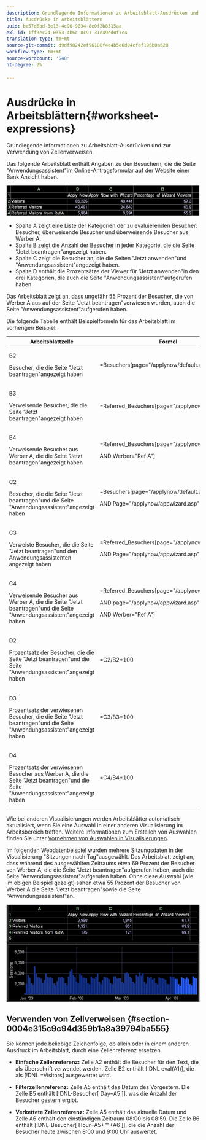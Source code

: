 ```yaml
---
description: Grundlegende Informationen zu Arbeitsblatt-Ausdrücken und zur Verwendung von Zellenverweisen.
title: Ausdrücke in Arbeitsblättern
uuid: be57d6bd-3e13-4c90-9034-8e0f2b8315aa
exl-id: 1ff3ec24-0363-4b6c-8c91-31e49ed0f7c4
translation-type: tm+mt
source-git-commit: d9df90242ef96188f4e4b5e6d04cfef196b0a628
workflow-type: tm+mt
source-wordcount: '548'
ht-degree: 2%

---
```


# Ausdrücke in Arbeitsblättern{#worksheet-expressions}

Grundlegende Informationen zu Arbeitsblatt-Ausdrücken und zur Verwendung von Zellenverweisen.

Das folgende Arbeitsblatt enthält Angaben zu den Besuchern, die die Seite &quot;Anwendungsassistent&quot;im Online-Antragsformular auf der Website einer Bank Ansicht haben.

![](assets/client-wkst.png)

* Spalte A zeigt eine Liste der Kategorien der zu evaluierenden Besucher: Besucher, überweisende Besucher und überweisende Besucher aus Werber A.
* Spalte B zeigt die Anzahl der Besucher in jeder Kategorie, die die Seite &quot;Jetzt beantragen&quot;angezeigt haben.
* Spalte C zeigt die Besucher an, die die Seiten &quot;Jetzt anwenden&quot;und &quot;Anwendungsassistent&quot;angezeigt haben.
* Spalte D enthält die Prozentsätze der Viewer für &quot;Jetzt anwenden&quot;in den drei Kategorien, die auch die Seite &quot;Anwendungsassistent&quot;aufgerufen haben.

Das Arbeitsblatt zeigt an, dass ungefähr 55 Prozent der Besucher, die von Werber A aus auf der Seite &quot;Jetzt beantragen&quot;verwiesen wurden, auch die Seite &quot;Anwendungsassistent&quot;aufgerufen haben.

Die folgende Tabelle enthält Beispielformeln für das Arbeitsblatt im vorherigen Beispiel:

<table id="table_0F5EFDB58040465AB599E6BE93324822"> 
 <thead> 
  <tr> 
   <th colname="col1" class="entry"> Arbeitsblattzelle </th> 
   <th colname="col2" class="entry"> Formel </th> 
  </tr> 
 </thead>
 <tbody> 
  <tr> 
   <td colname="col1"> <p>B2 </p> <p>Besucher, die die Seite "Jetzt beantragen"angezeigt haben </p> </td> 
   <td colname="col2"> <p><span class="filepath"> =Besuchers[page="/applynow/default.asp"]</span> </p> </td> 
  </tr> 
  <tr> 
   <td colname="col1"> <p>B3 </p> <p>Verweisende Besucher, die die Seite "Jetzt beantragen"angezeigt haben </p> </td> 
   <td colname="col2"> <p><span class="filepath"> =Referred_Besuchers[page="/applynow/default.asp"]</span> </p> </td> 
  </tr> 
  <tr> 
   <td colname="col1"> <p>B4 </p> <p>Verweisende Besucher aus Werber A, die die Seite "Jetzt beantragen"angezeigt haben </p> </td> 
   <td colname="col2"> <p> <span class="filepath"> =Referred_Besuchers[page="/applynow/default.asp"  </span> </p> <p> AND <span class="filepath"> Werber="Ref A"]</span> </p> </td> 
  </tr> 
  <tr> 
   <td colname="col1"> <p>C2 </p> <p>Besucher, die die Seite "Jetzt beantragen"und die Seite "Anwendungsassistent"angezeigt haben </p> </td> 
   <td colname="col2"> <p> <span class="filepath"> =Besuchers[page="/applynow/default.asp"  </span> </p> <p> AND <span class="filepath"> Page="/applynow/appwizard.asp"]</span> </p> </td> 
  </tr> 
  <tr> 
   <td colname="col1"> <p>C3 </p> <p>Verweiste Besucher, die die Seite "Jetzt beantragen"und den Anwendungsassistenten angezeigt haben </p> </td> 
   <td colname="col2"> <p> <span class="filepath"> =Referred_Besuchers[page="/applynow/default.asp"  </span> </p> <p> AND <span class="filepath"> Page="/applynow/appwizard.asp"]</span> </p> </td> 
  </tr> 
  <tr> 
   <td colname="col1"> <p>C4 </p> <p>Verweisende Besucher aus Werber A, die die Seite "Jetzt beantragen"und die Seite "Anwendungsassistent"angezeigt haben </p> </td> 
   <td colname="col2"> <p> <span class="filepath"> =Referred_Besuchers[page="/applynow/default.asp"</span> </p> <p> AND <span class="filepath"> page="/applynow/appwizard.asp"</span> </p> <p> AND <span class="filepath"> Werber="Ref A"]</span> </p> </td> 
  </tr> 
  <tr> 
   <td colname="col1"> <p>D2 </p> <p>Prozentsatz der Besucher, die die Seite "Jetzt beantragen"und die Seite "Anwendungsassistent"angezeigt haben </p> </td> 
   <td colname="col2"> <p><span class="filepath"> =C2/B2*100</span> </p> </td> 
  </tr> 
  <tr> 
   <td colname="col1"> <p>D3 </p> <p>Prozentsatz der verwiesenen Besucher, die die Seite "Jetzt beantragen"und die Seite "Anwendungsassistent"angezeigt haben </p> </td> 
   <td colname="col2"> <p><span class="filepath"> =C3/B3*100</span> </p> </td> 
  </tr> 
  <tr> 
   <td colname="col1"> <p>D4 </p> <p>Prozentsatz der verwiesenen Besucher aus Werber A, die die Seite "Jetzt beantragen"und die Seite "Anwendungsassistent"angezeigt haben </p> </td> 
   <td colname="col2"> <p><span class="filepath"> =C4/B4*100</span> </p> </td> 
  </tr> 
 </tbody> 
</table>

Wie bei anderen Visualisierungen werden Arbeitsblätter automatisch aktualisiert, wenn Sie eine Auswahl in einer anderen Visualisierung im Arbeitsbereich treffen. Weitere Informationen zum Erstellen von Auswahlen finden Sie unter [Vornehmen von Auswahlen in Visualisierungen](../../../../home/c-get-started/c-vis/c-sel-vis/c-sel-vis.md#concept-012870ec22c7476e9afbf3b8b2515746).

Im folgenden Webdatenbeispiel wurden mehrere Sitzungsdaten in der Visualisierung &quot;Sitzungen nach Tag&quot;ausgewählt. Das Arbeitsblatt zeigt an, dass während des ausgewählten Zeitraums etwa 69 Prozent der Besucher von Werber A, die die Seite &quot;Jetzt beantragen&quot;aufgerufen haben, auch die Seite &quot;Anwendungsassistent&quot;aufgerufen haben. Ohne diese Auswahl (wie im obigen Beispiel gezeigt) sahen etwa 55 Prozent der Besucher von Werber A die Seite &quot;Jetzt beantragen&quot;sowie die Seite &quot;Anwendungsassistent&quot;an.

![](assets/client-exp.png)

## Verwenden von Zellverweisen {#section-0004e315c9c94d359b1a8a39794ba555}

Sie können jede beliebige Zeichenfolge, ob allein oder in einem anderen Ausdruck im Arbeitsblatt, durch eine Zellenreferenz ersetzen.

* **Einfache Zellenreferenz:** Zelle A2 enthält die Besucher für den Text, die als Überschrift verwendet werden. Zelle B2 enthält [!DNL eval(A1)], die als [!DNL =Visitors] ausgewertet wird.

* **Filterzellenreferenz:** Zelle A5 enthält das Datum des Vorgestern. Die Zelle B5 enthält [!DNL-Besucher[ Day=A5 ]], was die Anzahl der Besucher gestern ergibt.

* **Verkettete Zellenreferenz:** Zelle A5 enthält das aktuelle Datum und Zelle A6 enthält den einstündigen Zeitraum 08:00 bis 08:59. Die Zelle B6 enthält [!DNL-Besucher[ Hour=A5+&quot;&quot;+A6 ]], die die Anzahl der Besucher heute zwischen 8:00 und 9:00 Uhr auswertet.
